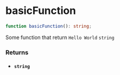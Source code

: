 # basicFunction

```typescript
function basicFunction(): string;
```

Some function that return `Hello World` `string`

### Returns

- #### `string`
